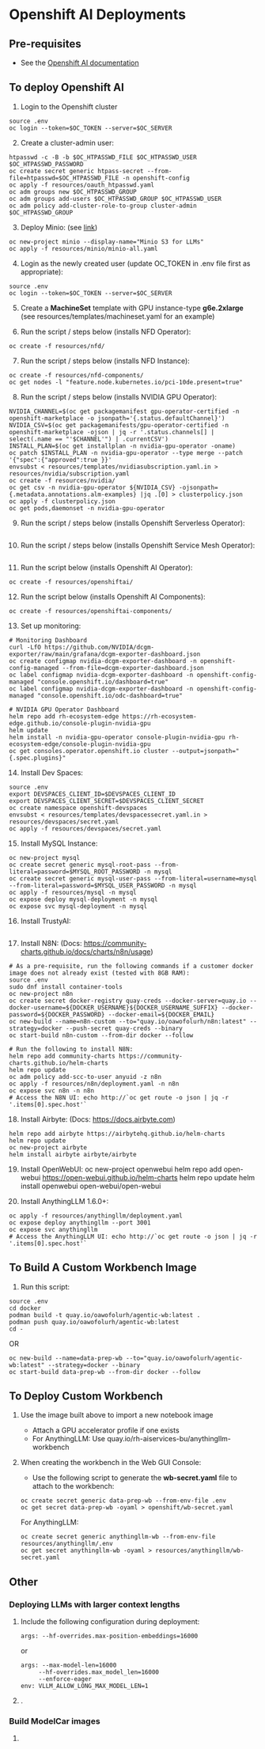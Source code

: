 # Openshift AI Deployments

## Pre-requisites
* See the <a href="https://docs.redhat.com/en/documentation/red_hat_openshift_ai_self-managed/2.22/html/installing_and_uninstalling_openshift_ai_self-managed_in_a_disconnected_environment/deploying-openshift-ai-in-a-disconnected-environment_install#requirements-for-openshift-ai-self-managed_install" target="_blank">Openshift AI documentation</a>

## To deploy Openshift AI
1. Login to the Openshift cluster
```
source .env
oc login --token=$OC_TOKEN --server=$OC_SERVER
```
2. Create a cluster-admin user:
```
htpasswd -c -B -b $OC_HTPASSWD_FILE $OC_HTPASSWD_USER $OC_HTPASSWD_PASSWORD
oc create secret generic htpass-secret --from-file=htpasswd=$OC_HTPASSWD_FILE -n openshift-config
oc apply -f resources/oauth_htpasswd.yaml
oc adm groups new $OC_HTPASSWD_GROUP
oc adm groups add-users $OC_HTPASSWD_GROUP $OC_HTPASSWD_USER
oc adm policy add-cluster-role-to-group cluster-admin $OC_HTPASSWD_GROUP
```

3. Deploy Minio: (see <a href="https://ai-on-openshift.io/tools-and-applications/minio/minio/#log-on-to-your-project-in-openshift-console" target="_blank">link</a>)
```
oc new-project minio --display-name="Minio S3 for LLMs"
oc apply -f resources/minio/minio-all.yaml
```

4. Login as the newly created user (update OC_TOKEN in .env file first as 
appropriate):
```
source .env
oc login --token=$OC_TOKEN --server=$OC_SERVER
```

5. Create a **MachineSet** template with GPU instance-type **g6e.2xlarge** 
   (see resources/templates/machineset.yaml for an example)

6. Run the script / steps below (installs NFD Operator):
```
oc create -f resources/nfd/
```

7. Run the script / steps below (installs NFD Instance):
```
oc create -f resources/nfd-components/
oc get nodes -l "feature.node.kubernetes.io/pci-10de.present=true"
```

8. Run the script / steps below (installs NVIDIA GPU Operator):
```
NVIDIA_CHANNEL=$(oc get packagemanifest gpu-operator-certified -n openshift-marketplace -o jsonpath='{.status.defaultChannel}')
NVIDIA_CSV=$(oc get packagemanifests/gpu-operator-certified -n openshift-marketplace -ojson | jq -r '.status.channels[] | select(.name == "'$CHANNEL'") | .currentCSV')
INSTALL_PLAN=$(oc get installplan -n nvidia-gpu-operator -oname)
oc patch $INSTALL_PLAN -n nvidia-gpu-operator --type merge --patch '{"spec":{"approved":true }}'
envsubst < resources/templates/nvidiasubscription.yaml.in > resources/nvidia/subscription.yaml
oc create -f resources/nvidia/
oc get csv -n nvidia-gpu-operator ${NVIDIA_CSV} -ojsonpath={.metadata.annotations.alm-examples} |jq .[0] > clusterpolicy.json
oc apply -f clusterpolicy.json
oc get pods,daemonset -n nvidia-gpu-operator
```

9. Run the script / steps below (installs Openshift Serverless Operator):
```

```

10. Run the script / steps below (installs Openshift Service Mesh Operator):
```

```

11. Run the script below (installs Openshift AI Operator):
```
oc create -f resources/openshiftai/
```
12. Run the script below (installs Openshift AI Components):
```
oc create -f resources/openshiftai-components/
```

13. Set up monitoring:
```
# Monitoring Dashboard
curl -LfO https://github.com/NVIDIA/dcgm-exporter/raw/main/grafana/dcgm-exporter-dashboard.json
oc create configmap nvidia-dcgm-exporter-dashboard -n openshift-config-managed --from-file=dcgm-exporter-dashboard.json
oc label configmap nvidia-dcgm-exporter-dashboard -n openshift-config-managed "console.openshift.io/dashboard=true"
oc label configmap nvidia-dcgm-exporter-dashboard -n openshift-config-managed "console.openshift.io/odc-dashboard=true"

# NVIDIA GPU Operator Dashboard
helm repo add rh-ecosystem-edge https://rh-ecosystem-edge.github.io/console-plugin-nvidia-gpu
helm update
helm install -n nvidia-gpu-operator console-plugin-nvidia-gpu rh-ecosystem-edge/console-plugin-nvidia-gpu
oc get consoles.operator.openshift.io cluster --output=jsonpath="{.spec.plugins}"
```

14. Install Dev Spaces:
```
source .env
export DEVSPACES_CLIENT_ID=$DEVSPACES_CLIENT_ID
export DEVSPACES_CLIENT_SECRET=$DEVSPACES_CLIENT_SECRET
oc create namespace openshift-devspaces
envsubst < resources/templates/devspacessecret.yaml.in > resources/devspaces/secret.yaml
oc apply -f resources/devspaces/secret.yaml
```

15. Install MySQL Instance:
```
oc new-project mysql
oc create secret generic mysql-root-pass --from-literal=password=$MYSQL_ROOT_PASSWORD -n mysql
oc create secret generic mysql-user-pass --from-literal=username=mysql --from-literal=password=$MYSQL_USER_PASSWORD -n mysql
oc apply -f resources/mysql -n mysql
oc expose deploy mysql-deployment -n mysql
oc expose svc mysql-deployment -n mysql
```

16. Install TrustyAI:
```

```

17. Install N8N: (Docs: https://community-charts.github.io/docs/charts/n8n/usage)
```
# As a pre-requisite, run the following commands if a customer docker image does not already exist (tested with 8GB RAM):
source .env
sudo dnf install container-tools
oc new-project n8n
oc create secret docker-registry quay-creds --docker-server=quay.io --docker-username=${DOCKER_USERNAME}${DOCKER_USERNAME_SUFFIX} --docker-password=${DOCKER_PASSWORD} --docker-email=${DOCKER_EMAIL}
oc new-build --name=n8n-custom --to="quay.io/oawofolurh/n8n:latest" --strategy=docker --push-secret quay-creds --binary
oc start-build n8n-custom --from-dir docker --follow

# Run the following to install N8N:
helm repo add community-charts https://community-charts.github.io/helm-charts
helm repo update
oc adm policy add-scc-to-user anyuid -z n8n
oc apply -f resources/n8n/deployment.yaml -n n8n
oc expose svc n8n -n n8n
# Access the N8N UI: echo http://`oc get route -o json | jq -r '.items[0].spec.host'`
```
18. Install Airbyte: (Docs: https://docs.airbyte.com)
```
helm repo add airbyte https://airbytehq.github.io/helm-charts
helm repo update
oc new-project airbyte
helm install airbyte airbyte/airbyte
```
19. Install OpenWebUI:
oc new-project openwebui
helm repo add open-webui https://open-webui.github.io/helm-charts
helm repo update
helm install openwebui open-webui/open-webui  

20. Install AnythingLLM 1.6.0+:
```
oc apply -f resources/anythingllm/deployment.yaml
oc expose deploy anythingllm --port 3001
oc expose svc anythingllm
# Access the AnythingLLM UI: echo http://`oc get route -o json | jq -r '.items[0].spec.host'`

```

## To Build A Custom Workbench Image

1. Run this script:
```
source .env
cd docker
podman build -t quay.io/oawofolurh/agentic-wb:latest .
podman push quay.io/oawofolurh/agentic-wb:latest
cd -
```

OR

```
oc new-build --name=data-prep-wb --to="quay.io/oawofolurh/agentic-wb:latest" --strategy=docker --binary
oc start-build data-prep-wb --from-dir docker --follow
```

## To Deploy Custom Workbench
1. Use the image built above to import a new notebook image
	* Attach a GPU accelerator profile if one exists
    * For AnythingLLM: Use quay.io/rh-aiservices-bu/anythingllm-workbench
2. When creating the workbench in the Web GUI Console:
	* Use the following script to generate the **wb-secret.yaml** file to attach to the workbench:
	
	```
	oc create secret generic data-prep-wb --from-env-file .env
	oc get secret data-prep-wb -oyaml > openshift/wb-secret.yaml
    ```
 
    For AnythingLLM:
    ```
	oc create secret generic anythingllm-wb --from-env-file resources/anythingllm/.env
	oc get secret anythingllm-wb -oyaml > resources/anythingllm/wb-secret.yaml
    
    ```
 
## Other
### Deploying LLMs with larger context lengths
1. Include the following configuration during deployment:
   ```
   args: --hf-overrides.max-position-embeddings=16000
   ```
   or
   ```
   args: --max-model-len=16000
        --hf-overrides.max_model_len=16000
        --enforce-eager
   env: VLLM_ALLOW_LONG_MAX_MODEL_LEN=1
   ```
2. .

### Build ModelCar images
1. 